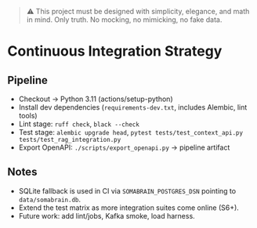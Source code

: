 > :warning: This project must be designed with simplicity, elegance, and math in mind. Only truth. No mocking, no mimicking, no fake data.

# Continuous Integration Strategy

## Pipeline

- Checkout → Python 3.11 (actions/setup-python)
- Install dev dependencies (`requirements-dev.txt`, includes Alembic, lint tools)
- Lint stage: `ruff check`, `black --check`
- Test stage: `alembic upgrade head`, `pytest tests/test_context_api.py tests/test_rag_integration.py`
- Export OpenAPI: `./scripts/export_openapi.py` -> pipeline artifact

## Notes
- SQLite fallback is used in CI via `SOMABRAIN_POSTGRES_DSN` pointing to `data/somabrain.db`.
- Extend the test matrix as more integration suites come online (S6+).
- Future work: add lint/jobs, Kafka smoke, load harness.
